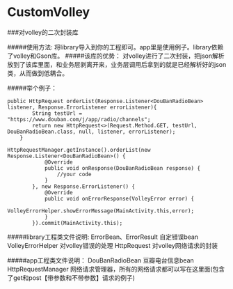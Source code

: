 # CustomVolley
###对volley的二次封装库

#####使用方法:
将library导入到你的工程即可。app里是使用例子。library依赖了volley和Gson库。
#####该库的优势：
对volley进行了二次封装，把json解析放到了该库里面，和业务层剥离开来，业务层调用后拿到的就是已经解析好的json类，从而做到低耦合。

#####举个例子：
```
public HttpRequest orderList(Response.Listener<DouBanRadioBean> listener, Response.ErrorListener errorListener){
        String testUrl = "https://www.douban.com/j/app/radio/channels";
        return new HttpRequest<>(Request.Method.GET, testUrl, DouBanRadioBean.class, null, listener, errorListener);
    }
```

```
HttpRequestManager.getInstance().orderList(new Response.Listener<DouBanRadioBean>() {
            @Override
            public void onResponse(DouBanRadioBean response) {
                //your code
            }
        }, new Response.ErrorListener() {
            @Override
            public void onErrorResponse(VolleyError error) {
                VolleyErrorHelper.showErrorMessage(MainActivity.this,error);
            }
        }).commit(MainActivity.this);
```
#####library工程类文件说明:
ErrorBean、ErrorResult 自定错误bean
VolleyErrorHelper 对volley错误的处理
HttpRequest 对volley网络请求的封装

#####app工程类文件说明：
DouBanRadioBean 豆瓣电台信息bean
HttpRequestManager 网络请求管理器，所有的网络请求都可以写在这里面(包含了get和post【带参数和不带参数】请求的例子)